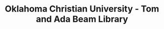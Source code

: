 ---
layout: repo
title: "Oklahoma Christian University - Tom and Ada Beam Library"
id: 24790
permalink: repos/24790/
---